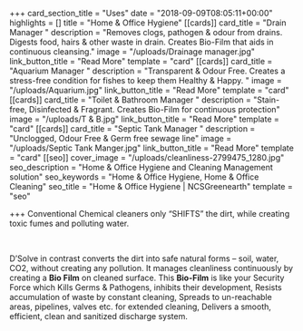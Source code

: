 +++
card_section_title = "Uses"
date = "2018-09-09T08:05:11+00:00"
highlights = []
title = "Home & Office Hygiene"
[[cards]]
card_title = "Drain Manager "
description = "Removes clogs, pathogen & odour from drains.  Digests food, hairs & other waste in drain. Creates Bio-Film that aids in continuous cleansing."
image = "/uploads/Drainage manager.jpg"
link_button_title = "Read More"
template = "card"
[[cards]]
card_title = "Aquarium Manager "
description = "Transparent & Odour Free. Creates a stress-free condition for fishes to keep them Healthy & Happy. "
image = "/uploads/Aquarium.jpg"
link_button_title = "Read More"
template = "card"
[[cards]]
card_title = "Toilet & Bathroom Manager "
description = "Stain-free, Disinfected & Fragrant. Creates Bio-Film for continuous protection"
image = "/uploads/T & B.jpg"
link_button_title = "Read More"
template = "card"
[[cards]]
card_title = "Septic Tank Manager "
description = "Unclogged, Odour Free & Germ free sewage line"
image = "/uploads/Septic Tank Manger.jpg"
link_button_title = "Read More"
template = "card"
[[seo]]
cover_image = "/uploads/cleanliness-2799475_1280.jpg"
seo_description = "Home & Office Hygiene and Cleaning Management solution"
seo_keywords = "Home & Office Hygiene, Home & Office Cleaning"
seo_title = "Home & Office Hygiene | NCSGreenearth"
template = "seo"

+++
Conventional Chemical cleaners only “SHIFTS” the dirt, while creating toxic fumes and polluting water. 

 

D’Solve in contrast converts the dirt into safe natural forms – soil, water, CO2, without creating any pollution. It manages cleanliness continuously by creating a **Bio Film** on cleaned surface. This **Bio-Film** is like your Security Force which Kills Germs & Pathogens, inhibits their development, Resists accumulation of waste by constant cleaning, Spreads to un-reachable areas, pipelines, valves etc. for extended cleaning, Delivers a smooth, efficient, clean and sanitized discharge system.